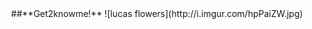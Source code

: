 <div align="center">
##**Get2knowme!**
  ![lucas flowers](http://i.imgur.com/hpPaiZW.jpg)
<!--
**imXuxicidal/imXuxicidal** is a ✨ _special_ ✨ repository because its `README.md` (this file) appears on your GitHub profile.

